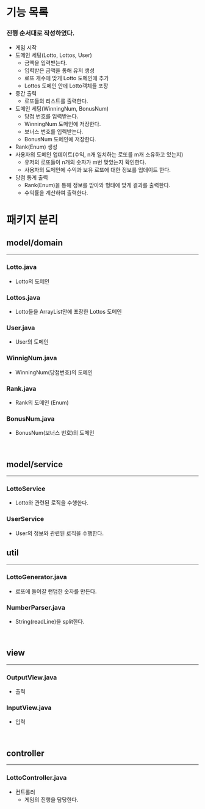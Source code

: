 # 기능 목록
### 진행 순서대로 작성하였다.
- 게임 시작
- 도메인 세팅(Lotto, Lottos, User)
  - 금액을 입력받는다.
  - 입력받은 금액을 통해 유저 생성
  - 로또 개수에 맞게 Lotto 도메인에 추가
  - Lottos 도메인 안에 Lotto객체들 포장
- 중간 출력
  - 로또들의 리스트를 출력한다.
- 도메인 세팅(WinningNum, BonusNum)
  - 당첨 번호를 입력받는다.
  - WinningNum 도메인에 저장한다.
  - 보너스 번호를 입력받는다.
  - BonusNum 도메인에 저장한다.
- Rank(Enum) 생성
- 사용자의 도메인 업데이트(수익, n개 일치하는 로또를 m개 소유하고 있는지)
  - 유저의 로또들이 n개의 숫자가 m번 맞았는지 확인한다.
  - 사용자의 도메인에 수익과 보유 로또에 대한 정보를 업데이트 한다.
- 당첨 통계 출력
  - Rank(Enum)을 통해 정보를 받아와 형태에 맞게 결과를 출력한다.
  - 수익률을 계산하여 출력한다.

# 패키지 분리
## model/domain

---
### Lotto.java 
- Lotto의 도메인

### Lottos.java
- Lotto들을 ArrayList안에 포장한 Lottos 도메인

### User.java
- User의 도메인

### WinnigNum.java
- WinningNum(당첨번호)의 도메인

### Rank.java
- Rank의 도메인 (Enum)

### BonusNum.java
- BonusNum(보너스 번호)의 도메인

<br>

## model/service

---
### LottoService
- Lotto와 관련된 로직을 수행한다.

### UserService
- User의 정보와 관련된 로직을 수행한다.

## util

---
### LottoGenerator.java
- 로또에 들어갈 랜덤한 숫자를 만든다.

### NumberParser.java
- String(readLine)을 split한다.

<br>

## view

---
### OutputView.java
- 출력

### InputView.java
- 입력

<br>

## controller

---
### LottoController.java
- 컨트롤러
  - 게임의 진행을 담당한다.

